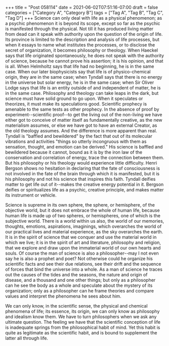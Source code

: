 +++
title = "Post 058114"
date = 2021-06-02T07:51:16-07:00
draft = false
categories = ["Category A", "Category B"]
tags = ["Tag A", "Tag B", "Tag C", "Tag D"]
+++
Science can only deal with life as a physical phenomenon; as a psychic phenomenon it is beyond its scope, except so far as the psychic is manifested through the physical. Not till it has produced living matter from dead can it speak with authority upon the question of the origin of life. Its province is limited to the description and analysis of life processes, but when it essays to name what institutes the processes, or to disclose the secret of organization, it becomes philosophy or theology. When Haeckel says that life originated spontaneously, he does not speak with the authority of science, because he cannot prove his assertion; it is his opinion, and that is all. When Helmholtz says that life had no beginning, he is in the same case. When our later biophysicists say that life is of physico-chemical origin, they are in the same case; when Tyndall says that there is no energy in the universe but solar energy, he is in the same case; when Sir Oliver Lodge says that life is an entity outside of and independent of matter, he is in the same case. Philosophy and theology can take leaps in the dark, but science must have solid ground to go upon. When it speculates or theorizes, it must make its speculations good. Scientific prophecy is amenable to the same tests as other prophecy. In the absence of proof by experiment--scientific proof--to get the living out of the non-living we have either got to conceive of matter itself as fundamentally creative, as the new materialism assumes, or else we have got to have an external Creator, as the old theology assumes. And the difference is more apparent than real. Tyndall is "baffled and bewildered" by the fact that out of its molecular vibrations and activities "things so utterly incongruous with them as sensation, thought, and emotion can be derived." His science is baffled and bewildered because it cannot, bound as it is by the iron law of the conservation and correlation of energy, trace the connection between them. But his philosophy or his theology would experience little difficulty. Henri Bergson shows no hesitation in declaring that the fate of consciousness is not involved in the fate of the brain through which it is manifested, but it is his philosophy and not his science that inspires this faith. Tyndall deifies matter to get life out of it--makes the creative energy potential in it. Bergson deifies or spiritualizes life as a psychic, creative principle, and makes matter its instrument or vehicle.

Science is supreme in its own sphere, the sphere, or hemisphere, of the objective world, but it does not embrace the whole of human life, because human life is made up of two spheres, or hemispheres, one of which is the subjective world. There is a world within us also, the world of our memories, thoughts, emotions, aspirations, imaginings, which overarches the world of our practical lives and material experience, as the sky overarches the earth. It is in the spirit of science that we conquer and use the material world in which we live; it is in the spirit of art and literature, philosophy and religion, that we explore and draw upon the immaterial world of our own hearts and souls. Of course the man of science is also a philosopher--may I not even say he is also a prophet and poet? Not otherwise could he organize his scientific facts and see their due relations, see their drift and the sequence of forces that bind the universe into a whole. As a man of science he traces out the causes of the tides and the seasons, the nature and origin of disease, and a thousand and one other things; but only as a philosopher can he see the body as a whole and speculate about the mystery of its organization; only as a philosopher can he frame theories and compare values and interpret the phenomena he sees about him.

We can only know, in the scientific sense, the physical and chemical phenomena of life; its essence, its origin, we can only know as philosophy and idealism know them. We have to turn philosophers when we ask any ultimate question. The feeling we have that the scientific conception of life is inadequate springs from the philosophical habit of mind. Yet this habit is quite as legitimate as the scientific habit, and is bound to supplement the latter all through life.
